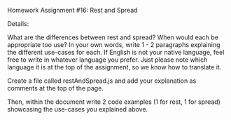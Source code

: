 Homework Assignment #16: Rest and Spread


Details:
 

What are the differences between rest and spread? When would each be appropriate too use? In your own words, write 1 - 2 paragraphs explaining the different use-cases for each. If English is not your native language, feel free to write in whatever language you prefer. Just please note which language it is at the top of the assignment, so we know how to translate it.

Create a file called restAndSpread.js and add your explanation as comments at the top of the page.

Then, within the document write 2 code examples (1 for rest, 1 for spread) showcasing the use-cases you explained above.

